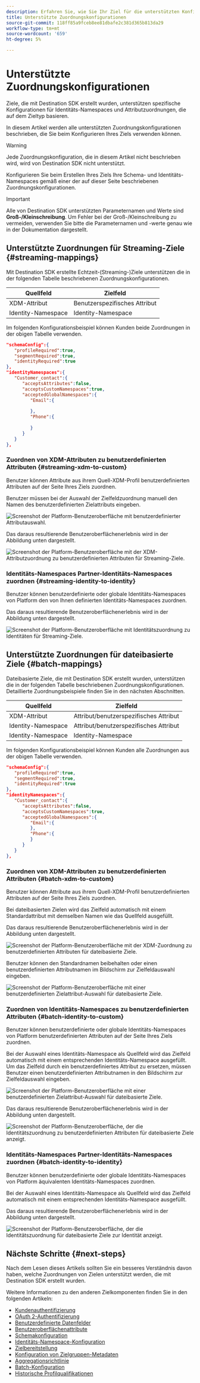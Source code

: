 ```yaml
---
description: Erfahren Sie, wie Sie Ihr Ziel für die unterstützten Konfigurationen der Identitäts- und Attributzuordnung konfigurieren.
title: Unterstützte Zuordnungskonfigurationen
source-git-commit: 118ff85a9fceb8ee81dbafe2c381d365b813da29
workflow-type: tm+mt
source-wordcount: '659'
ht-degree: 5%

---
```



# Unterstützte Zuordnungskonfigurationen

Ziele, die mit Destination SDK erstellt wurden, unterstützen spezifische Konfigurationen für Identitäts-Namespaces und Attributzuordnungen, die auf dem Zieltyp basieren.

In diesem Artikel werden alle unterstützten Zuordnungskonfigurationen beschrieben, die Sie beim Konfigurieren Ihres Ziels verwenden können.

>[!WARNING]
>
>Jede Zuordnungskonfiguration, die in diesem Artikel nicht beschrieben wird, wird von Destination SDK nicht unterstützt.

Konfigurieren Sie beim Erstellen Ihres Ziels Ihre Schema- und Identitäts-Namespaces gemäß einer der auf dieser Seite beschriebenen Zuordnungskonfigurationen.

>[!IMPORTANT]
>
>Alle von Destination SDK unterstützten Parameternamen und Werte sind **Groß-/Kleinschreibung**. Um Fehler bei der Groß-/Kleinschreibung zu vermeiden, verwenden Sie bitte die Parameternamen und -werte genau wie in der Dokumentation dargestellt.

## Unterstützte Zuordnungen für Streaming-Ziele {#streaming-mappings}

Mit Destination SDK erstellte Echtzeit-(Streaming-)Ziele unterstützen die in der folgenden Tabelle beschriebenen Zuordnungskonfigurationen.

| Quellfeld | Zielfeld |
| --- | --- |
| XDM-Attribut | Benutzerspezifisches Attribut |
| Identity-Namespace | Identity-Namespace |

Im folgenden Konfigurationsbeispiel können Kunden beide Zuordnungen in der obigen Tabelle verwenden.

```json
"schemaConfig":{
   "profileRequired":true,
   "segmentRequired":true,
   "identityRequired":true
},
"identityNamespaces":{
   "Customer_contact":{
      "acceptsAttributes":false,
      "acceptsCustomNamespaces":true,
      "acceptedGlobalNamespaces":{
         "Email":{
            
         },
         "Phone":{
            
         }
      }
   }
},
```

### Zuordnen von XDM-Attributen zu benutzerdefinierten Attributen {#streaming-xdm-to-custom}

Benutzer können Attribute aus ihrem Quell-XDM-Profil benutzerdefinierten Attributen auf der Seite Ihres Ziels zuordnen.

Benutzer müssen bei der Auswahl der Zielfeldzuordnung manuell den Namen des benutzerdefinierten Zielattributs eingeben.

![Screenshot der Platform-Benutzeroberfläche mit benutzerdefinierter Attributauswahl.](../../assets/functionality/destination-configuration/mapping-streaming-select-custom-attribute.png)

Das daraus resultierende Benutzeroberflächenerlebnis wird in der Abbildung unten dargestellt.

![Screenshot der Platform-Benutzeroberfläche mit der XDM-Attributzuordnung zu benutzerdefinierten Attributen für Streaming-Ziele.](../../assets/functionality/destination-configuration/mapping-streaming-xdm-custom.png)

### Identitäts-Namespaces Partner-Identitäts-Namespaces zuordnen {#streaming-identity-to-identity}

Benutzer können benutzerdefinierte oder globale Identitäts-Namespaces von Platform den von Ihnen definierten Identitäts-Namespaces zuordnen.

Das daraus resultierende Benutzeroberflächenerlebnis wird in der Abbildung unten dargestellt.

![Screenshot der Platform-Benutzeroberfläche mit Identitätszuordnung zu Identitäten für Streaming-Ziele.](../../assets/functionality/destination-configuration/mapping-streaming-identity-identity.png)

## Unterstützte Zuordnungen für dateibasierte Ziele {#batch-mappings}

Dateibasierte Ziele, die mit Destination SDK erstellt wurden, unterstützen die in der folgenden Tabelle beschriebenen Zuordnungskonfigurationen. Detaillierte Zuordnungsbeispiele finden Sie in den nächsten Abschnitten.

| Quellfeld | Zielfeld |
| --- | --- |
| XDM-Attribut | Attribut/benutzerspezifisches Attribut |
| Identity-Namespace | Attribut/benutzerspezifisches Attribut |
| Identity-Namespace | Identity-Namespace |

Im folgenden Konfigurationsbeispiel können Kunden alle Zuordnungen aus der obigen Tabelle verwenden.

```json
"schemaConfig":{
   "profileRequired":true,
   "segmentRequired":true,
   "identityRequired":true
},
"identityNamespaces":{
   "Customer_contact":{
      "acceptsAttributes":false,
      "acceptsCustomNamespaces":true,
      "acceptedGlobalNamespaces":{
         "Email":{
         },
         "Phone":{
         }
      }
   }
},
```

### Zuordnen von XDM-Attributen zu benutzerdefinierten Attributen {#batch-xdm-to-custom}

Benutzer können Attribute aus ihrem Quell-XDM-Profil benutzerdefinierten Attributen auf der Seite Ihres Ziels zuordnen.

Bei dateibasierten Zielen wird das Zielfeld automatisch mit einem Standardattribut mit demselben Namen wie das Quellfeld ausgefüllt.

Das daraus resultierende Benutzeroberflächenerlebnis wird in der Abbildung unten dargestellt.

![Screenshot der Platform-Benutzeroberfläche mit der XDM-Zuordnung zu benutzerdefinierten Attributen für dateibasierte Ziele.](../../assets/functionality/destination-configuration/mapping-batch-xdm-custom.png)

Benutzer können den Standardnamen beibehalten oder einen benutzerdefinierten Attributnamen im Bildschirm zur Zielfeldauswahl eingeben.

![Screenshot der Platform-Benutzeroberfläche mit einer benutzerdefinierten Zielattribut-Auswahl für dateibasierte Ziele.](../../assets/functionality/destination-configuration/mapping-batch-custom-attribute.png)

### Zuordnen von Identitäts-Namespaces zu benutzerdefinierten Attributen {#batch-identity-to-custom}

Benutzer können benutzerdefinierte oder globale Identitäts-Namespaces von Platform benutzerdefinierten Attributen auf der Seite Ihres Ziels zuordnen.

Bei der Auswahl eines Identitäts-Namespace als Quellfeld wird das Zielfeld automatisch mit einem entsprechenden Identitäts-Namespace ausgefüllt. Um das Zielfeld durch ein benutzerdefiniertes Attribut zu ersetzen, müssen Benutzer einen benutzerdefinierten Attributnamen in den Bildschirm zur Zielfeldauswahl eingeben.

![Screenshot der Platform-Benutzeroberfläche mit einer benutzerdefinierten Zielattribut-Auswahl für dateibasierte Ziele.](../../assets/functionality/destination-configuration/mapping-batch-custom-attribute.png)

Das daraus resultierende Benutzeroberflächenerlebnis wird in der Abbildung unten dargestellt.

![Screenshot der Platform-Benutzeroberfläche, der die Identitätszuordnung zu benutzerdefinierten Attributen für dateibasierte Ziele anzeigt.](../../assets/functionality/destination-configuration/mapping-batch-identity-custom.png)

### Identitäts-Namespaces Partner-Identitäts-Namespaces zuordnen {#batch-identity-to-identity}

Benutzer können benutzerdefinierte oder globale Identitäts-Namespaces von Platform äquivalenten Identitäts-Namespaces zuordnen.

Bei der Auswahl eines Identitäts-Namespace als Quellfeld wird das Zielfeld automatisch mit einem entsprechenden Identitäts-Namespace ausgefüllt.

Das daraus resultierende Benutzeroberflächenerlebnis wird in der Abbildung unten dargestellt.

![Screenshot der Platform-Benutzeroberfläche, der die Identitätszuordnung für dateibasierte Ziele zur Identität anzeigt.](../../assets/functionality/destination-configuration/mapping-batch-identity-identity.png)


## Nächste Schritte {#next-steps}

Nach dem Lesen dieses Artikels sollten Sie ein besseres Verständnis davon haben, welche Zuordnungen von Zielen unterstützt werden, die mit Destination SDK erstellt wurden.

Weitere Informationen zu den anderen Zielkomponenten finden Sie in den folgenden Artikeln:

* [Kundenauthentifizierung](customer-authentication.md)
* [OAuth 2-Authentifizierung](oauth2-authentication.md)
* [Benutzerdefinierte Datenfelder](customer-data-fields.md)
* [Benutzeroberflächenattribute](ui-attributes.md)
* [Schemakonfiguration](schema-configuration.md)
* [Identitäts-Namespace-Konfiguration](identity-namespace-configuration.md)
* [Zielbereitstellung](destination-delivery.md)
* [Konfiguration von Zielgruppen-Metadaten](audience-metadata-configuration.md)
* [Aggregationsrichtlinie](aggregation-policy.md)
* [Batch-Konfiguration](batch-configuration.md)
* [Historische Profilqualifikationen](historical-profile-qualifications.md)